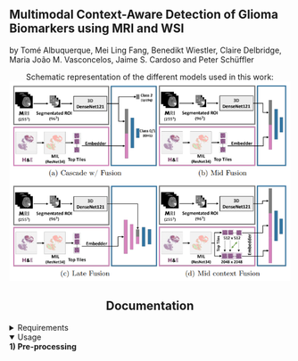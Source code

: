 ## Multimodal Context-Aware Detection of Glioma Biomarkers using MRI and WSI

by Tomé Albuquerque, Mei Ling Fang, Benedikt Wiestler, Claire Delbridge, Maria João M. Vasconcelos, Jaime S. Cardoso and
Peter Schüffler

<div align="center">Schematic representation of the different models used in this work:<br />
<img src="https://github.com/tomealbuquerque/multimodal-glioma-biomarkers-detection/blob/main/Figures/scheme.PNG" width="600"></div>

## <div align="center">Documentation</div>
<details Close>
<summary>Requirements</summary>

* Image==1.5.33
* monai==1.0.0
* opencv_python_headless==4.5.5.62
* openslide_python==1.2.0
* nibabel==5.0.1
* Pillow==9.4.0
* scikit_image==0.19.2
* scikit_learn==1.2.1
* seaborn==0.11.2
* skimage==0.0
* torch==1.10.0
* torchvision==0.11.1
  
```
pip install -r requirements.txt
```
</details>

<details Open>
<summary>Usage</summary>
<b>1) Pre-processing<b>
  
</details>

